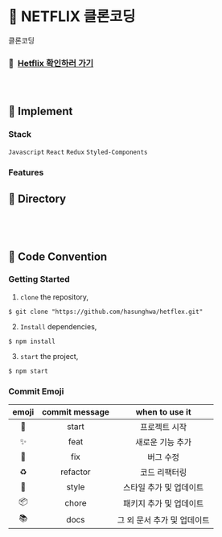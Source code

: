 # 🧥 NETFLIX 클론코딩

클론코딩

### 📌 &nbsp;[Hetflix 확인하러 가기](https://hetflex.netlify.app/)

### <br/>

###

## 🧥 Implement

### Stack

`Javascript` `React` `Redux` `Styled-Components`

### Features

###

## 🧥 Directory

```

```

### <br/>

###

## 🧥 Code Convention

### Getting Started

1. `clone` the repository,

```
$ git clone "https://github.com/hasunghwa/hetflex.git"
```

2. `Install` dependencies,

```
$ npm install
```

3. `start` the project,

```
$ npm start
```

### Commit Emoji

|   emoji    | commit message |       when to use it        |
| :--------: | :------------: | :-------------------------: |
|   :tada:   |     start      |        프로젝트 시작        |
| :sparkles: |      feat      |      새로운 기능 추가       |
|   :bug:    |      fix       |          버그 수정          |
| :recycle:  |    refactor    |        코드 리팩터링        |
| :lipstick: |     style      |   스타일 추가 및 업데이트   |
| :package:  |     chore      |   패키지 추가 및 업데이트   |
|  :books:   |      docs      | 그 외 문서 추가 및 업데이트 |

### <br/>

###

